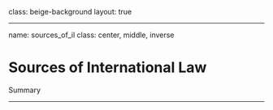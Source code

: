 class: beige-background
layout: true

---

name: sources_of_il
class: center, middle, inverse

# Sources of International Law
Summary

---